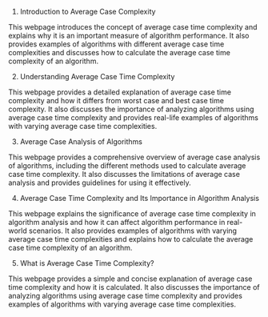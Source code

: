 

1. Introduction to Average Case Complexity

This webpage introduces the concept of average case time complexity and explains why it is an important measure of algorithm performance. It also provides examples of algorithms with different average case time complexities and discusses how to calculate the average case time complexity of an algorithm.

2. Understanding Average Case Time Complexity

This webpage provides a detailed explanation of average case time complexity and how it differs from worst case and best case time complexity. It also discusses the importance of analyzing algorithms using average case time complexity and provides real-life examples of algorithms with varying average case time complexities.

3. Average Case Analysis of Algorithms

This webpage provides a comprehensive overview of average case analysis of algorithms, including the different methods used to calculate average case time complexity. It also discusses the limitations of average case analysis and provides guidelines for using it effectively.

4. Average Case Time Complexity and Its Importance in Algorithm Analysis

This webpage explains the significance of average case time complexity in algorithm analysis and how it can affect algorithm performance in real-world scenarios. It also provides examples of algorithms with varying average case time complexities and explains how to calculate the average case time complexity of an algorithm.

5. What is Average Case Time Complexity?

This webpage provides a simple and concise explanation of average case time complexity and how it is calculated. It also discusses the importance of analyzing algorithms using average case time complexity and provides examples of algorithms with varying average case time complexities.